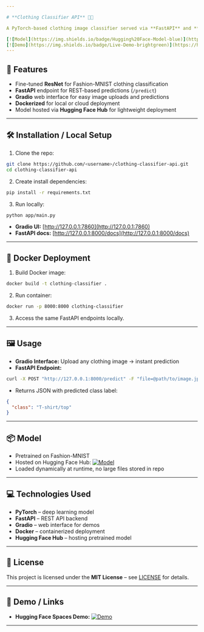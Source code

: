 ```yaml
---

# **Clothing Classifier API** 👕👗

A PyTorch-based clothing image classifier served via **FastAPI** and **Gradio**, capable of predicting Fashion-MNIST categories. This project demonstrates model training, deployment, and web-based interaction.

[![Model](https://img.shields.io/badge/Hugging%20Face-Model-blue)](https://huggingface.co/alexrmb/fashion-classifier-model)
[![Demo](https://img.shields.io/badge/Live-Demo-brightgreen)](https://huggingface.co/spaces/alexrmb/Clothing-Classifier-API)
---
```


## **🚀 Features**

* Fine-tuned **ResNet** for Fashion-MNIST clothing classification
* **FastAPI** endpoint for REST-based predictions (`/predict`)
* **Gradio** web interface for easy image uploads and predictions
* **Dockerized** for local or cloud deployment
* Model hosted via **Hugging Face Hub** for lightweight deployment

---

## **🛠 Installation / Local Setup**

1. Clone the repo:

```bash
git clone https://github.com/<username>/clothing-classifier-api.git
cd clothing-classifier-api
```

2. Create install dependencies:

```bash
pip install -r requirements.txt
```

3. Run locally:

```bash
python app/main.py
```

* **Gradio UI:** [http://127.0.0.1:7860](http://127.0.0.1:7860)
* **FastAPI docs:** [http://127.0.0.1:8000/docs](http://127.0.0.1:8000/docs)

---

## **🐳 Docker Deployment**

1. Build Docker image:

```bash
docker build -t clothing-classifier .
```

2. Run container:

```bash
docker run -p 8000:8000 clothing-classifier
```

3. Access the same FastAPI endpoints locally.

---

## **🖼 Usage**

* **Gradio Interface:** Upload any clothing image → instant prediction
* **FastAPI Endpoint:**

```bash
curl -X POST "http://127.0.0.1:8000/predict" -F "file=@path/to/image.jpg"
```

* Returns JSON with predicted class label:

```json
{
  "class": "T-shirt/top"
}
```

---

## **📦 Model**

* Pretrained on Fashion-MNIST
* Hosted on Hugging Face Hub: [![Model](https://img.shields.io/badge/Hugging%20Face-Model-blue)](https://huggingface.co/alexrmb/fashion-classifier-model)
* Loaded dynamically at runtime, no large files stored in repo

---

## **💻 Technologies Used**

* **PyTorch** – deep learning model
* **FastAPI** – REST API backend
* **Gradio** – web interface for demos
* **Docker** – containerized deployment
* **Hugging Face Hub** – hosting pretrained model

---

## **📝 License**

This project is licensed under the **MIT License** – see [LICENSE](LICENSE) for details.

---

## **📌 Demo / Links**

* **Hugging Face Spaces Demo:** [![Demo](https://img.shields.io/badge/Live-Demo-brightgreen)](https://huggingface.co/spaces/alexrmb/Clothing-Classifier-API)

---
